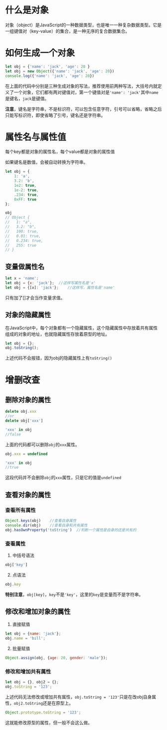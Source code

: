 # 什么是对象
对象（object）是JavaScript的一种数据类型，也是唯一一种复杂数据类型。它是一组键值对（key-value）的集合，是一种无序的复合数据集合。

# 如何生成一个对象

```javascript
let obj = {'name': 'jack', 'age': 20 }
let obj = new Object({'name': 'jack', 'age': 20})
console.log({'name': 'jack', 'age': 20})
```
在上面的代码中分别是三种生成对象的写法，推荐使用前两种写法，大括号内就定义了一个对象，它们都有两对键值对，第一个键值对是```'name': 'jack'```其中```name```是键名，```jack```是键值。

**注意**，键名是字符串，不是标识符，可以包含任意字符，引号可以省略，省略之后只能写标识符，即使省略了引号，键名还是字符串。

# 属性名与属性值

每个key都是对象的属性名，每个value都是对象的属性值

如果键名是数值，会被自动转换为字符串。
```javascript
let obj = {
    1: 'a',
    3.2: 'b',
    1e2: true,
    1e-2: true,
    .234: true,
    0xFF: true
};

obj
// Object {
//   1: "a",
//   3.2: "b",
//   100: true,
//   0.01: true,
//   0.234: true,
//   255: true
// }
```

## 变量做属性名
```javascript
let x = 'name';
let obj = {x: 'jack'};  //这样写属性名是'x'
let obj = {[x]: 'jack'};    //这样写，属性名是'name'
```

只有加了[]才会当作变量求值。

## 对象的隐藏属性
在JavaScript中，每个对象都有一个隐藏属性，这个隐藏属性中存放着共有属性组成的对象的地址，也就隐藏属性存放着原型的地址。

```javascript
let obj = {};
obj.toString();
```
上述代码不会报错，因为obj的隐藏属性上有```toString()```

# 增删改查
## 删除对象的属性

```javascript
delete obj.xxx
//or
delete obj['xxx']

'xxx' in obj
//false
```
上面的代码都可以删除```obj```的```xxx```属性。

```javascript
obj.xxx = undefined

'xxx' in obj
//true
```
这段代码并不会删除```obj```的```xxx```属性，只是它的值是```undefined```

## 查看对象的属性
### 查看所有属性
```javascript
Object.keys(obj)    //查看自身属性
console.dir(obj)    //查看自身和共有属性
obj.hasOwnProperty('toString')  //判断一个属性是自身的还是共有的
```
### 查看属性
1. 中括号语法

```javascript
obj['key']
```
2. 点语法

```javascript
obj.key
```
**特别注意**，```obj[key]```，```key```不是```'key'```，这里的```key```是变量而不是字符串。

## 修改和增加对象的属性
1. 直接赋值

```javascript
let obj = {name: 'jack'};
obj.name = 'bill';
```

2. 批量赋值

```javascript
Object.assign(obj, {age: 20, gender: 'male'});
```

### 修改和增加共有属性
```javascript
let obj = {}, obj2 = {};
obj.toString = '123';
```
上述代码无法修改或增加共有属性，```obj.toString = '123'```只是在改obj自身属性，```obj2.toString```还是在原型上。

```javascript
Object.prototype.toString = '123';
```
这就能修改原型的属性，但一般不会这么做。